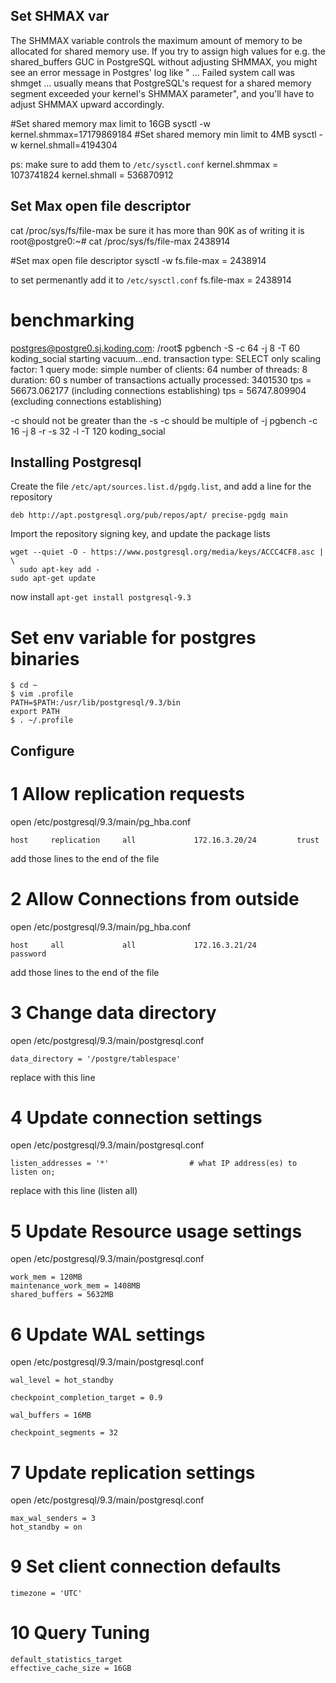 ## Set SHMAX var
The SHMMAX variable controls the maximum amount of memory to be allocated for shared memory use. If you try to assign high values for e.g. the shared_buffers GUC in PostgreSQL without adjusting SHMMAX, you might see an error message in Postgres' log like " ... Failed system call was shmget ... usually means that PostgreSQL's request for a shared memory segment exceeded your kernel's SHMMAX parameter", and you'll have to adjust SHMMAX upward accordingly.

#Set shared memory max limit to 16GB
sysctl -w kernel.shmmax=17179869184
#Set shared memory min limit to 4MB
sysctl -w kernel.shmall=4194304


ps: make sure to add them to `/etc/sysctl.conf`
kernel.shmmax = 1073741824
kernel.shmall = 536870912


## Set Max open file descriptor
cat /proc/sys/fs/file-max
be sure it has more than 90K
as of writing it is
root@postgre0:~# cat /proc/sys/fs/file-max
2438914

#Set max open file descriptor
sysctl -w fs.file-max = 2438914

to set permenantly add it to `/etc/sysctl.conf`
fs.file-max = 2438914


# benchmarking
postgres@postgre0.sj.koding.com: /root$ pgbench -S -c 64 -j 8 -T 60 koding_social
starting vacuum...end.
transaction type: SELECT only
scaling factor: 1
query mode: simple
number of clients: 64
number of threads: 8
duration: 60 s
number of transactions actually processed: 3401530
tps = 56673.062177 (including connections establishing)
tps = 56747.809904 (excluding connections establishing)

-c should not be greater than the -s
-c should be multiple of -j
pgbench -c 16 -j 8 -r -s 32 -l -T 120  koding_social


## Installing Postgresql
Create the file `/etc/apt/sources.list.d/pgdg.list`, and add a line for the repository

`deb http://apt.postgresql.org/pub/repos/apt/ precise-pgdg main`

Import the repository signing key, and update the package lists

```
wget --quiet -O - https://www.postgresql.org/media/keys/ACCC4CF8.asc | \
  sudo apt-key add -
sudo apt-get update
```


now install ` apt-get install postgresql-9.3 `


# Set env variable for postgres binaries
```
$ cd ~
$ vim .profile
PATH=$PATH:/usr/lib/postgresql/9.3/bin
export PATH
$ . ~/.profile

```


## Configure
# 1 Allow replication requests

open /etc/postgresql/9.3/main/pg_hba.conf

```
host     replication     all             172.16.3.20/24         trust
```
add those lines to the end of the file


# 2 Allow Connections from outside

open /etc/postgresql/9.3/main/pg_hba.conf

```
host     all             all             172.16.3.21/24         password
```
add those lines to the end of the file


# 3 Change data directory

open /etc/postgresql/9.3/main/postgresql.conf

```
data_directory = '/postgre/tablespace'
```
replace with this line


# 4 Update connection settings

open /etc/postgresql/9.3/main/postgresql.conf

```
listen_addresses = '*'                  # what IP address(es) to listen on;
```
replace with this line (listen all)


# 5 Update Resource usage settings

open /etc/postgresql/9.3/main/postgresql.conf

```
work_mem = 120MB
maintenance_work_mem = 1408MB
shared_buffers = 5632MB
```

# 6 Update WAL settings

open /etc/postgresql/9.3/main/postgresql.conf

```
wal_level = hot_standby

checkpoint_completion_target = 0.9

wal_buffers = 16MB

checkpoint_segments = 32
```


# 7 Update replication settings

open /etc/postgresql/9.3/main/postgresql.conf

```
max_wal_senders = 3
hot_standby = on
```



# 9 Set client connection defaults

```
timezone = 'UTC'
```

# 10 Query Tuning

```
default_statistics_target
effective_cache_size = 16GB
```
